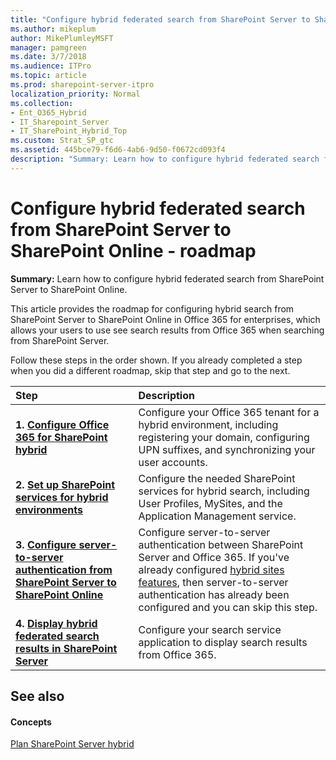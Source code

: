 ```yaml
---
title: "Configure hybrid federated search from SharePoint Server to SharePoint Online - roadmap"
ms.author: mikeplum
author: MikePlumleyMSFT
manager: pamgreen
ms.date: 3/7/2018
ms.audience: ITPro
ms.topic: article
ms.prod: sharepoint-server-itpro
localization_priority: Normal
ms.collection:
- Ent_O365_Hybrid
- IT_Sharepoint_Server
- IT_SharePoint_Hybrid_Top
ms.custom: Strat_SP_gtc
ms.assetid: 445bce79-f6d6-4ab6-9d50-f0672cd093f4
description: "Summary: Learn how to configure hybrid federated search from SharePoint Server to SharePoint Online."
---
```


# Configure hybrid federated search from SharePoint Server to SharePoint Online - roadmap

 **Summary:** Learn how to configure hybrid federated search from SharePoint Server to SharePoint Online. 
  
This article provides the roadmap for configuring hybrid search from SharePoint Server to SharePoint Online in Office 365 for enterprises, which allows your users to use see search results from Office 365 when searching from SharePoint Server.
  
Follow these steps in the order shown. If you already completed a step when you did a different roadmap, skip that step and go to the next.
  
|**Step**|**Description**|
|:-----|:-----|
|**1. [Configure Office 365 for SharePoint hybrid](configure-office-365-for-sharepoint-hybrid.md)** <br/> |Configure your Office 365 tenant for a hybrid environment, including registering your domain, configuring UPN suffixes, and synchronizing your user accounts.  <br/> |
|**2. [Set up SharePoint services for hybrid environments](set-up-sharepoint-services-for-hybrid-environments.md)** <br/> |Configure the needed SharePoint services for hybrid search, including User Profiles, MySites, and the Application Management service.  <br/> |
|**3. [Configure server-to-server authentication from SharePoint Server to SharePoint Online](configure-server-to-server-authentication.md)** <br/> |Configure server-to-server authentication between SharePoint Server and Office 365. If you've already configured [hybrid sites features](configure-hybrid-sites-featuresroadmap.md), then server-to-server authentication has already been configured and you can skip this step.  <br/> |
|**4. [Display hybrid federated search results in SharePoint Server](display-hybrid-federated-search-results-in-sharepoint-server.md)** <br/> |Configure your search service application to display search results from Office 365.  <br/> |
   
## See also

#### Concepts

[Plan SharePoint Server hybrid](plan-sharepoint-server-hybrid.md)

